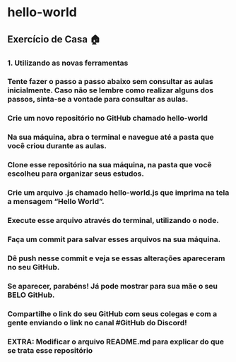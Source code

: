 # hello-world

## Exercício de Casa :house:
### 1. Utilizando as novas ferramentas
### Tente fazer o passo a passo abaixo sem consultar as aulas inicialmente. Caso não se lembre como realizar alguns dos passos, sinta-se a vontade para consultar as aulas.

### Crie um novo repositório no GitHub chamado hello-world
### Na sua máquina, abra o terminal e navegue até a pasta que você criou durante as aulas.
### Clone esse repositório na sua máquina, na pasta que você escolheu para organizar seus estudos.
### Crie um arquivo .js chamado hello-world.js que imprima na tela a mensagem “Hello World”.
### Execute esse arquivo através do terminal, utilizando o node.
### Faça um commit para salvar esses arquivos na sua máquina.
### Dê push nesse commit e veja se essas alterações apareceram no seu GitHub.
### Se aparecer, parabéns! Já pode mostrar para sua mãe o seu BELO GitHub.
### Compartilhe o link do seu GitHub com seus colegas e com a gente enviando o link no canal #GitHub do Discord!
### EXTRA: Modificar o arquivo README.md para explicar do que se trata esse repositório